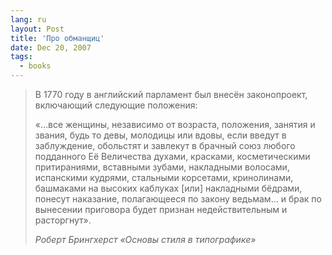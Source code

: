 ```yaml
---
lang: ru
layout: Post
title: 'Про обманщиц'
date: Dec 20, 2007
tags:
  - books
---
```


> В 1770 году в английский парламент был внесён законопроект, включающий следующие положения:
>
> «…все женщины, независимо от возраста, положения, занятия и звания, будь то девы, молодицы или вдовы, если введут в заблуждение, обольстят и завлекут в брачный союз любого подданного Её Величества духами, красками, косметическими притираниями, вставными зубами, накладными волосами, испанскими кудрями, стальными корсетами, кринолинами, башмаками на высоких каблуках \[или\] накладными бёдрами, понесут наказание, полагающееся по закону ведьмам… и брак по вынесении приговора будет признан недействительным и расторгнут».
>
> _Роберт Брингхерст «Основы стиля в типографике»_
